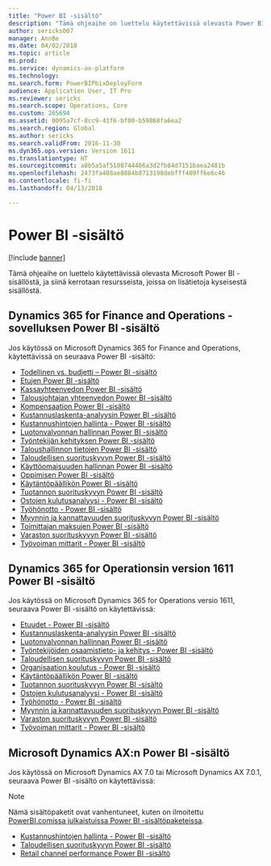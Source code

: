 ```yaml
---
title: "Power BI -sisältö"
description: "Tämä ohjeaihe on luettelo käytettävissä olevasta Power BI -sisällöstä, ja siinä kerrotaan resursseista, joissa on lisätietoja kyseisestä sisällöstä."
author: sericks007
manager: AnnBe
ms.date: 04/02/2018
ms.topic: article
ms.prod: 
ms.service: dynamics-ax-platform
ms.technology: 
ms.search.form: PowerBIPbixDeployForm
audience: Application User, IT Pro
ms.reviewer: sericks
ms.search.scope: Operations, Core
ms.custom: 265694
ms.assetid: 0095a7cf-8cc9-41f6-bf00-b59868fa6ea2
ms.search.region: Global
ms.author: sericks
ms.search.validFrom: 2016-11-30
ms.dyn365.ops.version: Version 1611
ms.translationtype: HT
ms.sourcegitcommit: a8b5a5af5108744406a3d2fb84d7151baea2481b
ms.openlocfilehash: 2473fa408ae8884b8713198debfff489ff6e6c46
ms.contentlocale: fi-fi
ms.lasthandoff: 04/13/2018

---
```


# <a name="power-bi-content"></a>Power BI -sisältö
[!include [banner](../includes/banner.md)]

Tämä ohjeaihe on luettelo käytettävissä olevasta Microsoft Power BI -sisällöstä, ja siinä kerrotaan resursseista, joissa on lisätietoja kyseisestä sisällöstä.

## <a name="power-bi-content-for-dynamics-365-for-finance-and-operations"></a>Dynamics 365 for Finance and Operations -sovelluksen Power BI -sisältö
Jos käytössä on Microsoft Dynamics 365 for Finance and Operations, käytettävissä on seuraava Power BI -sisältö:

- [Todellinen vs. budjetti – Power BI -sisältö](ledger-budgets-power-bi.md)
- [Etujen Power BI -sisältö](benefits-power-bi.md)
- [Kassayhteenvedon Power BI -sisältö](../../financials/cash-bank-management/Cash-Overview-Power-BI-content.md)
- [Talousjohtajan yhteenvedon Power BI -sisältö](CFO-power-bi.md)
- [Kompensaation Power BI -sisältö](compensation-power-bi.md)
- [Kustannuslaskenta-analyysin Power BI -sisältö](cost-accounting-analysis-content-pack.md) 
- [Kustannushintojen hallinta - Power BI -sisältö](cost-management-content-pack.md)    
- [Luotonvalvonnan hallinnan Power BI -sisältö](../../financials/accounts-receivable/credit-collections-power-bi.md)
- [Työntekijän kehityksen Power BI -sisältö](employee-development-PBI.md) 
- [Taloushallinnon tietojen Power BI -sisältö](financial-insights.md)
- [Taloudellisen suorituskyvyn Power BI -sisältö](financial-performance-power-bi-content-pack.md)
- [Käyttöomaisuuden hallinnan Power BI -sisältö](../../financials/fixed-assets/Fixed-asset-management-workspace.md)
- [Oppimisen Power BI -sisältö](learning-power-bi.md)
- [Käytäntöpäällikön Power BI -sisältö](practice-manager-power-bi.md)
- [Tuotannon suorituskyvyn Power BI -sisältö](production-performance-power-bi.md)
- [Ostojen kulutusanalyysi - Power BI -sisältö](purchase-content-pack-for-power-bi.md) 
- [Työhönotto - Power BI -sisältö](recruiting-analysis-power-bi-content-pack.md) 
- [Myynnin ja kannattavuuden suorituskyvyn Power BI -sisältö](sales-profitability-performance-content-pack.md)
- [Toimittajan maksujen Power BI -sisältö](../../financials/accounts-payable/Vendor-payments-workspace.md)
- [Varaston suorituskyvyn Power BI -sisältö](warehouse-power-bi-content.md)
- [Työvoiman mittarit - Power BI -sisältö](workforce-analysis-power-bi-content-pack.md)  

## <a name="power-bi-content-for-dynamics-365-for-operations-version-1611"></a>Dynamics 365 for Operationsin version 1611 Power BI -sisältö
Jos käytössä on Microsoft Dynamics 365 for Operations versio 1611, seuraava Power BI -sisältö on käytettävissä:

- [Etuudet - Power BI -sisältö](compensation-and-benefits-analysis-power-bi-content-pack.md)   
- [Kustannuslaskenta-analyysin Power BI -sisältö](cost-accounting-analysis-content-pack.md) 
- [Luotonvalvonnan hallinnan Power BI -sisältö](../../financials/accounts-receivable/credit-collections-power-bi.md)
- [Työntekijöiden osaamistieto- ja kehitys - Power BI -sisältö](employee-competencies-and-development-analysis-power-bi-content-pack.md) 
- [Taloudellisen suorituskyvyn Power BI -sisältö](financial-performance-power-bi-content-pack.md)
- [Organisaation koulutus - Power BI -sisältö](organizational-training-analysis-power-bi-content-pack.md) 
- [Käytäntöpäällikön Power BI -sisältö](practice-manager-power-bi.md)
- [Tuotannon suorituskyvyn Power BI -sisältö](production-performance-power-bi.md)
- [Ostojen kulutusanalyysi - Power BI -sisältö](purchase-content-pack-for-power-bi.md) 
- [Työhönotto - Power BI -sisältö](recruiting-analysis-power-bi-content-pack.md) 
- [Myynnin ja kannattavuuden suorituskyvyn Power BI -sisältö](sales-profitability-performance-content-pack.md)
- [Varaston suorituskyvyn Power BI -sisältö](warehouse-power-bi-content.md)
- [Työvoiman mittarit - Power BI -sisältö](workforce-analysis-power-bi-content-pack.md)  

## <a name="power-bi-content-for-microsoft-dynamics-ax"></a>Microsoft Dynamics AX:n Power BI -sisältö
Jos käytössä on Microsoft Dynamics AX 7.0 tai Microsoft Dynamics AX 7.0.1, seuraava Power BI -sisältö on käytettävissä:

> [!Note]
> Nämä sisältöpaketit ovat vanhentuneet, kuten on ilmoitettu [PowerBI.comissa julkaistuissa Power BI -sisältöpaketeissa](https://docs.microsoft.com/en-us/dynamics365/unified-operations/dev-itpro/migration-upgrade/deprecated-features#power-bi-content-packs-published-to-powerbicom).

- [Kustannushintojen hallinta - Power BI -sisältö](cost-management-content-pack.md)    
- [Taloudellisen suorituskyvyn Power BI -sisältö](financial-performance-power-bi-content-pack.md)
- [Retail channel performance Power BI -sisältö](retail-channel-performance-dashboard-power-bi-data.md) 



